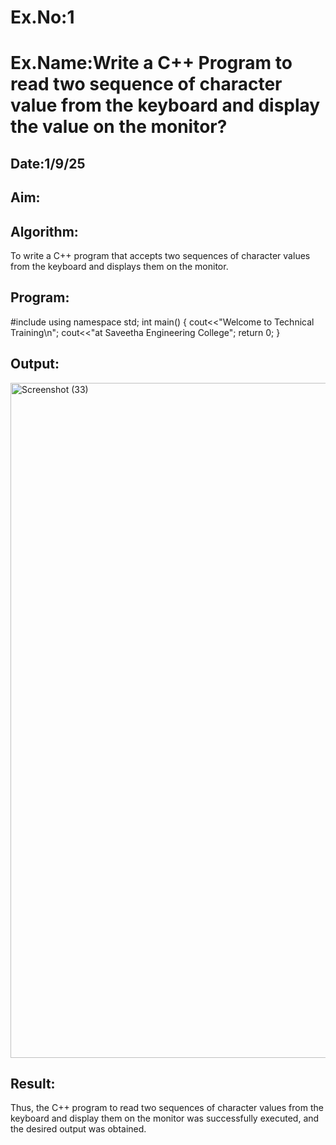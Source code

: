 # Ex.No:1
# Ex.Name:Write a C++ Program to read two sequence of character  value from the keyboard and display the value on the monitor?
## Date:1/9/25
## Aim:


## Algorithm:
To write a C++ program that accepts two sequences of character values from the keyboard and displays them on the monitor.

## Program:
#include<iostream>
using namespace std;
int main()
{
cout<<"Welcome to Technical Training\n";
cout<<"at Saveetha Engineering College";
return 0;
}







## Output:
<img width="1920" height="1080" alt="Screenshot (33)" src="https://github.com/user-attachments/assets/699ea26c-5946-466f-9631-6ec8cc21e245" />




## Result:

Thus, the C++ program to read two sequences of character values from the keyboard and display them on the monitor was successfully executed, and the desired output was obtained.


